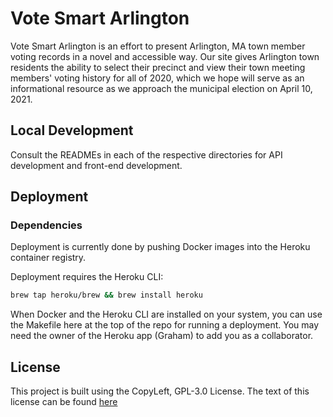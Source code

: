 # Vote Smart Arlington

Vote Smart Arlington is an effort to present Arlington, MA town member voting records in a novel and accessible way. Our site gives Arlington town residents the ability to select their precinct and view their town meeting members' voting history for all of 2020, which we hope will serve as an informational resource as we approach the municipal election on April 10, 2021.

## Local Development

Consult the READMEs in each of the respective directories for API development and front-end development.

## Deployment

### Dependencies

Deployment is currently done by pushing Docker images into the Heroku container registry.

Deployment requires the Heroku CLI: 

```bash
brew tap heroku/brew && brew install heroku
```

When Docker and the Heroku CLI are installed on your system, you can use the Makefile here
at the top of the repo for running a deployment. You may need the owner of the Heroku app (Graham)
to add you as a collaborator.

## License

This project is built using the CopyLeft, GPL-3.0 License. The text of this license can be found [here](./LICENSE)
